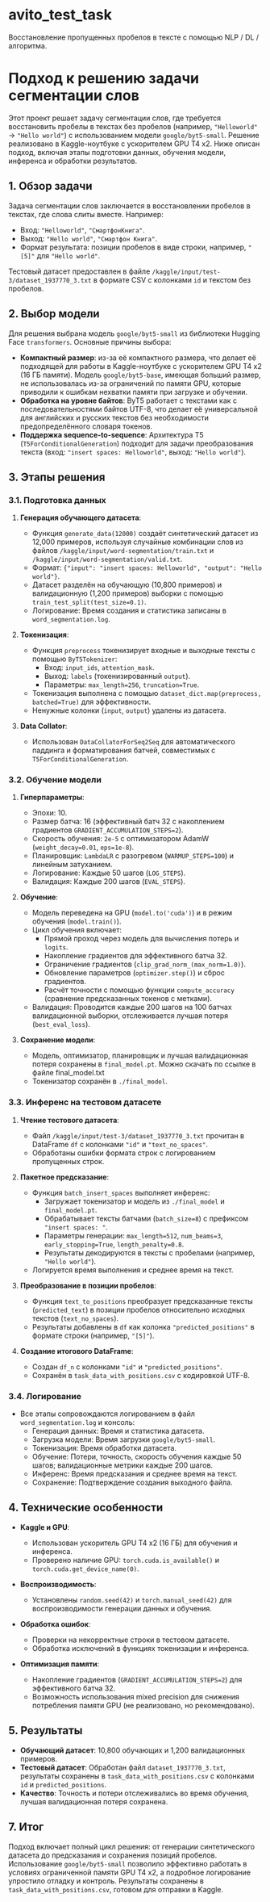 # avito_test_task
Восстановление пропущенных пробелов в тексте с помощью NLP / DL / алгоритма.

# Подход к решению задачи сегментации слов

Этот проект решает задачу сегментации слов, где требуется восстановить пробелы в текстах без пробелов (например, `"Helloworld"` → `"Hello world"`) с использованием модели `google/byt5-small`. Решение реализовано в Kaggle-ноутбуке с ускорителем GPU T4 x2. Ниже описан подход, включая этапы подготовки данных, обучения модели, инференса и обработки результатов.

## 1. Обзор задачи
Задача сегментации слов заключается в восстановлении пробелов в текстах, где слова слиты вместе. Например:
- Вход: `"Helloworld"`, `"СмартфонКнига"`.
- Выход: `"Hello world"`, `"Смартфон Книга"`.
- Формат результата: позиции пробелов в виде строки, например, `"[5]"` для `"Hello world"`.

Тестовый датасет предоставлен в файле `/kaggle/input/test-3/dataset_1937770_3.txt` в формате CSV с колонками `id` и текстом без пробелов.

## 2. Выбор модели
Для решения выбрана модель `google/byt5-small` из библиотеки Hugging Face `transformers`. Основные причины выбора:
- **Компактный размер**: из-за её компактного размера, что делает её подходящей для работы в Kaggle-ноутбуке с ускорителем GPU T4 x2 (16 ГБ памяти). Модель `google/byt5-base`, имеющая больший размер, не использовалась из-за ограничений по памяти GPU, которые приводили к ошибкам нехватки памяти при загрузке и обучении.
- **Обработка на уровне байтов**: ByT5 работает с текстами как с последовательностями байтов UTF-8, что делает её универсальной для английских и русских текстов без необходимости предопределённого словаря токенов.
- **Поддержка sequence-to-sequence**: Архитектура T5 (`T5ForConditionalGeneration`) подходит для задачи преобразования текста (вход: `"insert spaces: Helloworld"`, выход: `"Hello world"`).

## 3. Этапы решения

### 3.1. Подготовка данных
1. **Генерация обучающего датасета**:
   - Функция `generate_data(12000)` создаёт синтетический датасет из 12,000 примеров, используя случайные комбинации слов из файлов `/kaggle/input/word-segmentation/train.txt` и `/kaggle/input/word-segmentation/valid.txt`.
   - Формат: `{"input": "insert spaces: Helloworld", "output": "Hello world"}`.
   - Датасет разделён на обучающую (10,800 примеров) и валидационную (1,200 примеров) выборки с помощью `train_test_split(test_size=0.1)`.
   - Логирование: Время создания и статистика записаны в `word_segmentation.log`.

2. **Токенизация**:
   - Функция `preprocess` токенизирует входные и выходные тексты с помощью `ByT5Tokenizer`:
     - Вход: `input_ids`, `attention_mask`.
     - Выход: `labels` (токенизированный `output`).
     - Параметры: `max_length=256`, `truncation=True`.
   - Токенизация выполнена с помощью `dataset_dict.map(preprocess, batched=True)` для эффективности.
   - Ненужные колонки (`input`, `output`) удалены из датасета.

3. **Data Collator**:
   - Использован `DataCollatorForSeq2Seq` для автоматического паддинга и форматирования батчей, совместимых с `T5ForConditionalGeneration`.

### 3.2. Обучение модели
1. **Гиперпараметры**:
   - Эпохи: 10.
   - Размер батча: 16 (эффективный батч 32 с накоплением градиентов `GRADIENT_ACCUMULATION_STEPS=2`).
   - Скорость обучения: `2e-5` с оптимизатором AdamW (`weight_decay=0.01`, `eps=1e-8`).
   - Планировщик: `LambdaLR` с разогревом (`WARMUP_STEPS=100`) и линейным затуханием.
   - Логирование: Каждые 50 шагов (`LOG_STEPS`).
   - Валидация: Каждые 200 шагов (`EVAL_STEPS`).

2. **Обучение**:
   - Модель переведена на GPU (`model.to('cuda')`) и в режим обучения (`model.train()`).
   - Цикл обучения включает:
     - Прямой проход через модель для вычисления потерь и `logits`.
     - Накопление градиентов для эффективного батча 32.
     - Ограничение градиентов (`clip_grad_norm_(max_norm=1.0)`).
     - Обновление параметров (`optimizer.step()`) и сброс градиентов.
     - Расчёт точности с помощью функции `compute_accuracy` (сравнение предсказанных токенов с метками).
   - Валидация: Проводится каждые 200 шагов на 100 батчах валидационной выборки, отслеживается лучшая потеря (`best_eval_loss`).

3. **Сохранение модели**:
   - Модель, оптимизатор, планировщик и лучшая валидационная потеря сохранены в `final_model.pt`. Можно скачать по ссылке в файле final_model.txt
   - Токенизатор сохранён в `./final_model`.

### 3.3. Инференс на тестовом датасете
1. **Чтение тестового датасета**:
   - Файл `/kaggle/input/test-3/dataset_1937770_3.txt` прочитан в DataFrame `df` с колонками `"id"` и `"text_no_spaces"`.
   - Обработаны ошибки формата строк с логированием пропущенных строк.

2. **Пакетное предсказание**:
   - Функция `batch_insert_spaces` выполняет инференс:
     - Загружает токенизатор и модель из `./final_model` и `final_model.pt`.
     - Обрабатывает тексты батчами (`batch_size=8`) с префиксом `"insert spaces: "`.
     - Параметры генерации: `max_length=512`, `num_beams=3`, `early_stopping=True`, `length_penalty=0.8`.
     - Результаты декодируются в тексты с пробелами (например, `"Hello world"`).
   - Логируется время выполнения и среднее время на текст.

3. **Преобразование в позиции пробелов**:
   - Функция `text_to_positions` преобразует предсказанные тексты (`predicted_text`) в позиции пробелов относительно исходных текстов (`text_no_spaces`).
   - Результаты добавлены в `df` как колонка `"predicted_positions"` в формате строки (например, `"[5]"`).

4. **Создание итогового DataFrame**:
   - Создан `df_n` с колонками `"id"` и `"predicted_positions"`.
   - Сохранён в `task_data_with_positions.csv` с кодировкой UTF-8.

### 3.4. Логирование
- Все этапы сопровождаются логированием в файл `word_segmentation.log` и консоль:
  - Генерация данных: Время и статистика датасета.
  - Загрузка модели: Время загрузки `google/byt5-small`.
  - Токенизация: Время обработки датасета.
  - Обучение: Потери, точность, скорость обучения каждые 50 шагов; валидационные метрики каждые 200 шагов.
  - Инференс: Время предсказания и среднее время на текст.
  - Сохранение: Подтверждение создания выходного файла.

## 4. Технические особенности
- **Kaggle и GPU**:
  - Использован ускоритель GPU T4 x2 (16 ГБ) для обучения и инференса.
  - Проверено наличие GPU: `torch.cuda.is_available()` и `torch.cuda.get_device_name(0)`.

- **Воспроизводимость**:
  - Установлены `random.seed(42)` и `torch.manual_seed(42)` для воспроизводимости генерации данных и обучения.
- **Обработка ошибок**:
  - Проверки на некорректные строки в тестовом датасете.
  - Обработка исключений в функциях токенизации и инференса.
- **Оптимизация памяти**:
  - Накопление градиентов (`GRADIENT_ACCUMULATION_STEPS=2`) для эффективного батча 32.
  - Возможность использования mixed precision для снижения потребления памяти GPU (не реализовано, но рекомендовано).

## 5. Результаты
- **Обучающий датасет**: 10,800 обучающих и 1,200 валидационных примеров.
- **Тестовый датасет**: Обработан файл `dataset_1937770_3.txt`, результаты сохранены в `task_data_with_positions.csv` с колонками `id` и `predicted_positions`.
- **Качество**: Точность и потери отслеживались во время обучения, лучшая валидационная потеря сохранена.

## 7. Итог
Подход включает полный цикл решения: от генерации синтетического датасета до предсказания и сохранения позиций пробелов. Использование `google/byt5-small` позволило эффективно работать в условиях ограниченной памяти GPU T4 x2, а подробное логирование упростило отладку и контроль. Результаты сохранены в `task_data_with_positions.csv`, готовом для отправки в Kaggle.
